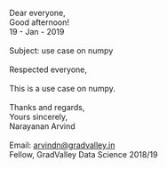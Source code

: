 Dear everyone, <br>
Good afternoon! <br>
19 - Jan - 2019 <br>
<br>
Subject: use case on numpy
<br>
<br>
Respected everyone,
<br>
<br>
This is a use case on numpy.
<br>
<br>
Thanks and regards, <br>
Yours sincerely, <br>
Narayanan Arvind <br>
<br>
Email: arvindn@gradvalley.in <br>
Fellow, GradValley Data Science 2018/19
